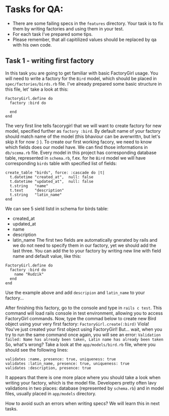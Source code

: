 # Tasks for QA:

- There are some failing specs in the `features` directory.
Your task is to fix them by writing factories and using them in your test.
- For each task I've prepared some tips.
- Please remember, that all capitilized values should be replaced by qa with his own code.

## Task 1 - writing first factory
In this task you are going to get familiar with basic FactoryGirl usage.
You will need to write a factory for the `Bird` model, which should be placed in `spec/factories/birds.rb` file.
I've already prepared some basic structure in this file, let' take a look at this:
```
FactoryGirl.define do
  factory :bird do

  end
end

```
The very first line tells facorygirl that we will want to create factory for new model, specified further
as `factory :bird`. By default name of your factory should match name of the model
(this bhaviour can be averwrittn, but let's skip it for now :) ). To create our first working facory, we need to know which fields
does our model have. We can find those informations in `db/scema.rb` file.
Every model in this project has corresponding database table, represented in `schema.rb`, f.ex.
for he `Bird` model we will have corresponding `birds` table with specified list of fields:
```
create_table "birds", force: :cascade do |t|
  t.datetime "created_at",  null: false
  t.datetime "updated_at",  null: false
  t.string   "name"
  t.text     "description"
  t.string   "latin_name"
end
```
We can see 5 sield listd in schema for birds table:
- created_at
- updated_at
- name
- description
- latin_name
The first two fields are automatically gnerated by rails and we do not need to specify them in our factory,
yet we should add the last three. You can add the to your factory by writing new line with field name
and default value, like this:
```
FactoryGirl.define do
  factory :bird do
    name "Rudzik"
  end
end
```

Use the example above and add `descripion` and `latin_name` to your factory...

After finishing this factory, go to the console and type in `rails c test`. This command will load rails console in test environment,
allowing you to access FactoryGirl commands.
Now, type the commad below to create new Bird object using your very first factory:
`FactoryGirl.create(:bird)`
Viola! You've just created your first object using FactoryGirl!
But... wait, when you try to run the same command once again, you will see an error:
`Validation failed: Name has already been taken, Latin name has already been taken`
So, what's wrong? Take a look at the `app/models/bird.rb` file, where you should see the following lines:
```
validates :name, presence: true, uniqueness: true
validates :latin_name, presence: true, uniqueness: true
validates :description, presence: true
```
It appears that there is one more place where you should take a look when writing your factory,
which is the model file. Developers pretty often lavy validations in two places:
database (represented by `schema.rb`) and in model files, usually placed in `app/models` directory.

How to avoid such an errors when writing specs? We will learn this in next tasks.

